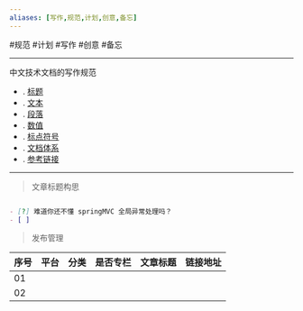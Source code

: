 ```yaml
---
aliases: [写作,规范,计划,创意,备忘]
---
```

#规范 #计划 #写作 #创意 #备忘

---
中文技术文档的写作规范

- . [标题](title.md)
- . [文本](text.md)
- . [段落](paragraph.md)
- . [数值](number.md)
- . [标点符号](marks.md)
- . [文档体系](structure.md)
- . [参考链接](reference.md)

---


> 文章标题构思

```md

- [?] 难道你还不懂 springMVC 全局异常处理吗？
- [ ] 

```

> 发布管理

| 序号 | 平台 | 分类 | 是否专栏 | 文章标题 | 链接地址 |
| ---- | ---- | ---- | -------- | -------- | -------- |
| 01   |      |      |          |          |          |
| 02     |      |      |          |          |          |
